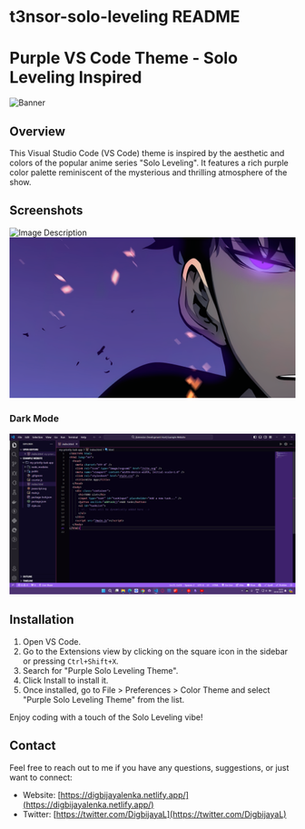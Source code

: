 # t3nsor-solo-leveling README

# Purple VS Code Theme - Solo Leveling Inspired

![Banner](banner.jpg)

## Overview

This Visual Studio Code (VS Code) theme is inspired by the aesthetic and colors of the popular anime series "Solo Leveling". It features a rich purple color palette reminiscent of the mysterious and thrilling atmosphere of the show.

## Screenshots
![Image Description](1253511.png)
![Image Description](1202794.png)


### Dark Mode
![Dark Mode](image.png)

## Installation

1. Open VS Code.
2. Go to the Extensions view by clicking on the square icon in the sidebar or pressing `Ctrl+Shift+X`.
3. Search for "Purple Solo Leveling Theme".
4. Click Install to install it.
5. Once installed, go to File > Preferences > Color Theme and select "Purple Solo Leveling Theme" from the list.

Enjoy coding with a touch of the Solo Leveling vibe!

## Contact

Feel free to reach out to me if you have any questions, suggestions, or just want to connect:

- Website: [https://digbijayalenka.netlify.app/](https://digbijayalenka.netlify.app/)
- Twitter: [https://twitter.com/DigbijayaL](https://twitter.com/DigbijayaL)
